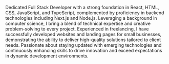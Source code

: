 Dedicated Full Stack Developer with a strong foundation in React, HTML, CSS, JavaScript, and TypeScript, complemented by proficiency in backend technologies including Next.js and Node.js. Leveraging a background in computer science, I bring a blend of technical expertise and creative problem-solving to every project. Experienced in freelancing, I have successfully developed websites and landing pages for small businesses, demonstrating the ability to deliver high-quality solutions tailored to client needs. Passionate about staying updated with emerging technologies and continuously enhancing skills to drive innovation and exceed expectations in dynamic development environments.

